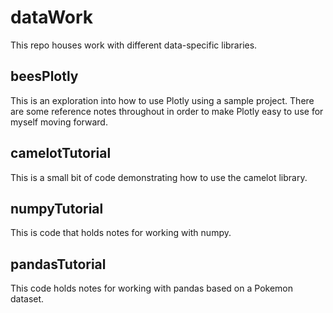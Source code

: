 # dataWork

This repo houses work with different data-specific libraries.

## beesPlotly

This is an exploration into how to use Plotly using a sample project. There are some reference notes throughout in order to make Plotly easy to use for myself moving forward.

## camelotTutorial

This is a small bit of code demonstrating how to use the camelot library.

## numpyTutorial

This is code that holds notes for working with numpy.

## pandasTutorial

This code holds notes for working with pandas based on a Pokemon dataset.
